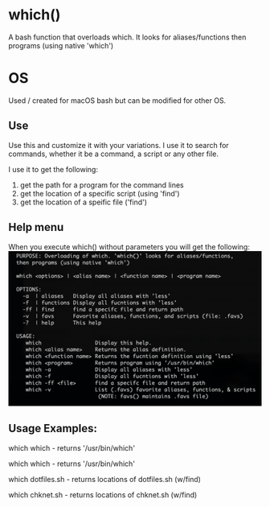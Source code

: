 # which()
A bash function that overloads which. It looks for aliases/functions then programs (using native 'which')

# OS
Used / created for macOS bash but can be modified for other OS.

## Use
Use this and customize it with your variations.  I use it to search for commands, whether it be a command, a script or any other file.

I use it to get the following:
  1) get the path for a program for the command lines
  2) get the location of a specific script (using 'find')
  3) get the location of a speific file  ('find')

## Help menu
When you execute which() without parameters you will get the following:
![Help menu](https://github.com/al-jimenez/which/blob/master/which.png)

## Usage Examples:
   which which      - returns '/usr/bin/which'

   which which    - returns '/usr/bin/which'

   which dotfiles.sh - returns locations of dotfiles.sh (w/find)

   which chknet.sh  - returns locations of chknet.sh (w/find)

